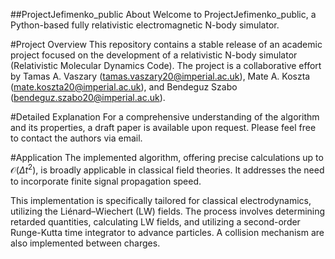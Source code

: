 ##ProjectJefimenko_public
About
Welcome to ProjectJefimenko_public, a Python-based fully relativistic electromagnetic N-body simulator.

#Project Overview
This repository contains a stable release of an academic project focused on the development of a relativistic N-body simulator (Relativistic Molecular Dynamics Code). The project is a collaborative effort by Tamas A. Vaszary (tamas.vaszary20@imperial.ac.uk), Mate A. Koszta (mate.koszta20@imperial.ac.uk), and Bendeguz Szabo (bendeguz.szabo20@imperial.ac.uk).

#Detailed Explanation
For a comprehensive understanding of the algorithm and its properties, a draft paper is available upon request. Please feel free to contact the authors via email.

#Application
The implemented algorithm, offering precise calculations up to $\mathcal{O}(\Delta t^2)$, is broadly applicable in classical field theories. It addresses the need to incorporate finite signal propagation speed.

This implementation is specifically tailored for classical electrodynamics, utilizing the Liénard–Wiechert (LW) fields. The process involves determining retarded quantities, calculating LW fields, and utilizing a second-order Runge-Kutta time integrator to advance particles. A collision mechanism are also implemented between charges.
